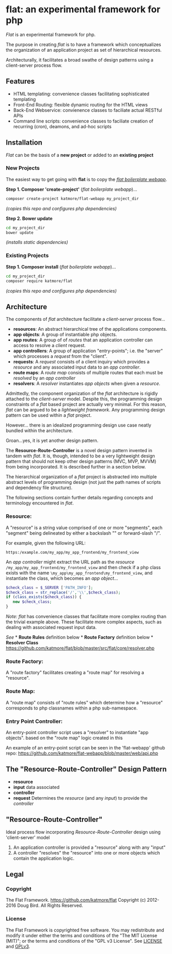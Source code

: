 # flat: an experimental framework for php
*Flat* is an experimental framework for php.

The purpose in creating *flat* is to have a framework which conceptualizes the organization of an application project as set of hierarchical resources.

Architecturally, it facilitates a broad swathe of design patterns using a client-server process flow.

## Features
 * HTML templating: convenience classes facilitating sophisticated templating
 * Front-End Routing: flexible dynamic routing for the HTML views
 * Back-End Webservice: convienence classes to faciliate actual RESTful APIs
 * Command line scripts: convenience classes to faciliate creation of recurring (cron), deamons, and ad-hoc scripts

## Installation
*Flat* can be the basis of a **new project** or added to an **existing project**

### New Projects
The easiest way to get going with **flat** is to copy the [*flat boilerplate webapp*](https://github.com/katmore/flat-webapp).

**Step 1. Composer 'create-project'** (*flat boilerplate webapp*)...

```bash
composer create-project katmore/flat-webapp my_project_dir
```
*(copies this repo and configures php dependencies)*

 **Step 2. Bower update**
```bash
cd my_project_dir
bower update
```
*(installs static dependencies)*

### Existing Projects
**Step 1. Composer install** (*flat boilerplate webapp*)...
```bash
cd my_project_dir
composer require katmore/flat
```
*(copies this repo and configures php dependencies)*

## Architecture
The components of *flat* architecture facilitate a *client-server* process flow...

  * **resources**: An abstract hierarchical tree of the applications components.
  * **app objects**: A group of instantiable php objects.
  * **app routes**: A group of of *routes* that an application controller can access to resolve a *client* request.
  * **app controllers**: A group of application "entry-points"; i.e. the "server" which processes a *request* from the "client".
  * **requests**: A *request* consists of a client inquiry which provides a *resource* and any associated input data to an *app controller*.
  * **route maps**: A *route map* consists of multiple routes that each must be *resolved* by an *app controller*
  * **resolvers**: A *resolver* instantiates *app objects* when given a *resource*.

Admittedly, the component organization of the *flat* architecture is rigidly attached to the *client-server* model. Despite this, the programming design constraints of a *flat* based project are actually very minimal. For this reason, *flat* can be argued to be a *lightweight framework*. Any programming design pattern can be used within a *flat* project.

However... there is an idealized programming design use case neatly bundled within the architecture.

Groan...yes, it is yet another design pattern.

The **Resource-Route-Controller** is a novel design pattern invented in tandem with *flat*.
It is, though, intended to be a very lightweight design pattern that should not keep other design patterns (MVC, MVP, MVVM) from being incorporated. It is described further in a section below.

The hierarchical organization of a *flat* project is abstracted into multiple abstract levels of programming design (not just the path names of scripts and dependency file structure).

The following sections contain further details regarding concepts and terminology encountered in *flat*.

### Resource:
   A "resource" is a string value comprised of one or more "segments", 
   each "segment" being delineated by either a backslash "\" or forward-slash "/".
   
   For example, given the following URL:
   
```
https:/example.com/my_app/my_app_frontend/my_frontend_view
```

   An *app controller* might extract the URL path as the *resource* `/my_app/my_app_frontend/my_frontend_view`
   and then check if a php class exists with the name `\my_app\my_app_frontend\my_frontend_view`, and instantiate
   the class, which becomes an *app object*...
   
```php
$check_class = $_SERVER ['PATH_INFO'];
$check_class = str_replace('/','\\',$check_class);
if (class_exists($check_class)) {
   new $check_class;
}
```
   
   *Note:*
   *flat* has convenience classes that facilitate more complex routing than the trivial example above.
   These facilitate more complex aspects, such as dealing with associated request input data.
   
   *See*
    * **Route Rules** definition below
    * **Route Factory** definition below
    * **Resolver Class** https://github.com/katmore/flat/blob/master/src/flat/core/resolver.php


### Route Factory:
   A "route factory" facilitates creating a "route map" for resolving a "resource".

### Route Map:
   A "route map" consists of "route rules" which determine how a "resource" 
   corresponds to php classnames within a php sub-namespace.
   
### Entry Point Controller:
   An entry-point controller script uses a "resolver" to instantiate "app objects". based
   on the "route map" logic created in this  
   
   An example of an entry-point script can be seen in the 'flat-webapp' github repo:
      https://github.com/katmore/flat-webapp/blob/master/web/api.php

## The "Resource-Route-Controller" Design Pattern
  * **resource**
   * **input** data associated
  * **controller**
   * **request** Determines the *resource* (and any *input*) to provide the *controller*
  
## "Resource-Route-Controller" 
  Ideal process flow incorporating *Resource-Route-Controller* design using 'client-server' model
  1. An application controller is provided a "resource" along with any "input"
  2. A controller "resolves" the "resource" into one or more objects which 
     contain the application logic.

## Legal
### Copyright
The Flat Framework. https://github.com/katmore/flat
Copyright (c) 2012-2016 Doug Bird. All Rights Reserved.

### License
The Flat Framework is copyrighted free software.
You may redistribute and modify it under either the terms and conditions of the
"The MIT License (MIT)"; or the terms and conditions of the "GPL v3 License".
See [LICENSE](https://github.com/katmore/flat/blob/master/LICENSE) and [GPLv3](https://github.com/katmore/flat/blob/master/GPLv3).
